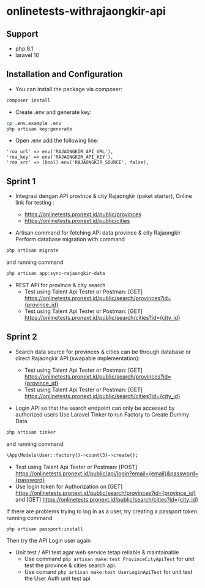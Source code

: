 # onlinetests-withrajaongkir-api
 
## Support
- php 8.1
- laravel 10

## Installation and Configuration
- You can install the package via composer:
```bash
composer install
```
- Create .env and generate key:
```bash
cp .env.example .env
php artisan key:generate
```
- Open .env add the following line:
```env
'roa_url' => env('RAJAONGKIR_API_URL'),
'roa_key' => env('RAJAONGKIR_API_KEY'),
'roa_src' => (bool) env('RAJAONGKIR_SOURCE', false),
```


## Sprint 1
- Integrasi dengan API province & city Rajaongkir (paket starter), Online link for testing :
  - https://onlinetests.pronext.id/public/provinces
  - https://onlinetests.pronext.id/public/cities

- Artisan command for fetching API data province & city Rajaongkir
  Perform database migration with command
```bash
php artisan migrate
```
and running command 
```bash
php artisan app:sync-rajaongkir-data
```

- REST API for province & city search
  - Test using Talent Api Tester or Postman: [GET] https://onlinetests.pronext.id/public/search/provinces?id={province_id}
  - Test using Talent Api Tester or Postman: [GET] https://onlinetests.pronext.id/public/search/cities?id={city_id}


## Sprint 2
- Search data source for provinces & cities can be through database or direct Rajaongkir API (swapable implementation):
  - Test using Talent Api Tester or Postman: [GET] https://onlinetests.pronext.id/public/search/provinces?id={province_id}
  - Test using Talent Api Tester or Postman: [GET] https://onlinetests.pronext.id/public/search/cities?id={city_id}


- Login API so that the search endpoint can only be accessed by authorized users
  Use Laravel Tinker to run Factory to Create Dummy Data
```bash
php artisan tinker
```
and running command 
```bash
\App\Models\User::factory()->count(3)->create();
```
  - Test using Talent Api Tester or Postman: [POST] https://onlinetests.pronext.id/public/api/login?email={email}&password={password}
  - Use login token for Authorization on [GET] https://onlinetests.pronext.id/public/search/provinces?id={province_id} and [GET] https://onlinetests.pronext.id/public/search/cities?id={city_id}

If there are problems trying to log in as a user, try creating a passport token.
running command 
```bash
php artisan passport:install
```
Then try the API Login user again


- Unit test / API test agar web service tetap reliable & maintainable
  - Use command ``` php artisan make:test ProvinceCityApiTest ``` for unit test the province & cities search api.
  - Use comand ``` php artisan make:test UserLoginApiTest ``` for unit test the User Auth unit test api
